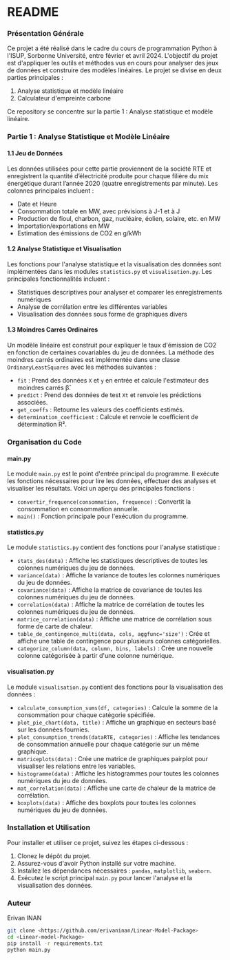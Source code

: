 # README


### Présentation Générale

Ce projet a été réalisé dans le cadre du cours de programmation Python à l'ISUP, Sorbonne Université, entre février et avril 2024. L'objectif du projet est d'appliquer les outils et méthodes vus en cours pour analyser des jeux de données et construire des modèles linéaires. Le projet se divise en deux parties principales :

1. Analyse statistique et modèle linéaire
2. Calculateur d'empreinte carbone

Ce repository se concentre sur la partie 1 : Analyse statistique et modèle linéaire.

### Partie 1 : Analyse Statistique et Modèle Linéaire

#### 1.1 Jeu de Données

Les données utilisées pour cette partie proviennent de la société RTE et enregistrent la quantité d’électricité produite pour chaque filière du mix énergétique durant l’année 2020 (quatre enregistrements par minute). Les colonnes principales incluent :

- Date et Heure
- Consommation totale en MW, avec prévisions à J-1 et à J
- Production de fioul, charbon, gaz, nucléaire, éolien, solaire, etc. en MW
- Importation/exportations en MW
- Estimation des émissions de CO2 en g/kWh

#### 1.2 Analyse Statistique et Visualisation

Les fonctions pour l'analyse statistique et la visualisation des données sont implémentées dans les modules `statistics.py` et `visualisation.py`. Les principales fonctionnalités incluent :

- Statistiques descriptives pour analyser et comparer les enregistrements numériques
- Analyse de corrélation entre les différentes variables
- Visualisation des données sous forme de graphiques divers

#### 1.3 Moindres Carrés Ordinaires

Un modèle linéaire est construit pour expliquer le taux d'émission de CO2 en fonction de certaines covariables du jeu de données. La méthode des moindres carrés ordinaires est implémentée dans une classe `OrdinaryLeastSquares` avec les méthodes suivantes :

- `fit` : Prend des données `X` et `y` en entrée et calcule l'estimateur des moindres carrés β̂.
- `predict` : Prend des données de test `Xt` et renvoie les prédictions associées.
- `get_coeffs` : Retourne les valeurs des coefficients estimés.
- `determination_coefficient` : Calcule et renvoie le coefficient de détermination R².

### Organisation du Code

#### main.py

Le module `main.py` est le point d'entrée principal du programme. Il exécute les fonctions nécessaires pour lire les données, effectuer des analyses et visualiser les résultats. Voici un aperçu des principales fonctions :

- `convertir_frequence(consommation, frequence)` : Convertit la consommation en consommation annuelle.
- `main()` : Fonction principale pour l'exécution du programme.

#### statistics.py

Le module `statistics.py` contient des fonctions pour l'analyse statistique :

- `stats_des(data)` : Affiche les statistiques descriptives de toutes les colonnes numériques du jeu de données.
- `variance(data)` : Affiche la variance de toutes les colonnes numériques du jeu de données.
- `covariance(data)` : Affiche la matrice de covariance de toutes les colonnes numériques du jeu de données.
- `correlation(data)` : Affiche la matrice de corrélation de toutes les colonnes numériques du jeu de données.
- `matrice_correlation(data)` : Affiche une matrice de corrélation sous forme de carte de chaleur.
- `table_de_contingence_multi(data, cols, aggfunc='size')` : Crée et affiche une table de contingence pour plusieurs colonnes catégorielles.
- `categorize_column(data, column, bins, labels)` : Crée une nouvelle colonne catégorisée à partir d'une colonne numérique.

#### visualisation.py

Le module `visualisation.py` contient des fonctions pour la visualisation des données :

- `calculate_consumption_sums(df, categories)` : Calcule la somme de la consommation pour chaque catégorie spécifiée.
- `plot_pie_chart(data, title)` : Affiche un graphique en secteurs basé sur les données fournies.
- `plot_consumption_trends(dataRTE, categories)` : Affiche les tendances de consommation annuelle pour chaque catégorie sur un même graphique.
- `matriceplots(data)` : Crée une matrice de graphiques pairplot pour visualiser les relations entre les variables.
- `histogramme(data)` : Affiche les histogrammes pour toutes les colonnes numériques du jeu de données.
- `mat_correlation(data)` : Affiche une carte de chaleur de la matrice de corrélation.
- `boxplots(data)` : Affiche des boxplots pour toutes les colonnes numériques du jeu de données.

### Installation et Utilisation

Pour installer et utiliser ce projet, suivez les étapes ci-dessous :

1. Clonez le dépôt du projet.
2. Assurez-vous d'avoir Python installé sur votre machine.
3. Installez les dépendances nécessaires : `pandas`, `matplotlib`, `seaborn`.
4. Exécutez le script principal `main.py` pour lancer l'analyse et la visualisation des données.

### Auteur

Erivan INAN

```bash
git clone <https://github.com/erivaninan/Linear-Model-Package>
cd <Linear-model-Package>
pip install -r requirements.txt
python main.py

